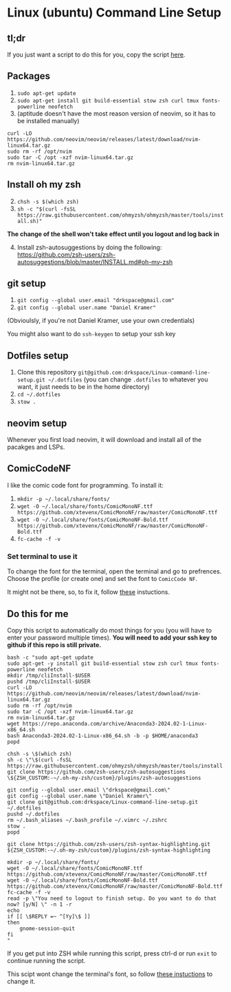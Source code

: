 # Linux (ubuntu) Command Line Setup

## tl;dr
If you just want a script to do this for you, copy the script [here](#do-this-for-me).

## Packages
1. `sudo apt-get update`
2. `sudo apt-get install git build-essential stow zsh curl tmux fonts-powerline neofetch`
3. (aptitude doesn't have the most reason version of neovim, so it has to be installed manually)
```
curl -LO https://github.com/neovim/neovim/releases/latest/download/nvim-linux64.tar.gz
sudo rm -rf /opt/nvim
sudo tar -C /opt -xzf nvim-linux64.tar.gz
rm nvim-linux64.tar.gz
```

## Install oh my zsh

2. `chsh -s $(which zsh)`
3. `sh -c "$(curl -fsSL https://raw.githubusercontent.com/ohmyzsh/ohmyzsh/master/tools/install.sh)"`

**The change of the shell won't take effect until you logout and log back in**

4. Install zsh-autosuggestions by doing the following: https://github.com/zsh-users/zsh-autosuggestions/blob/master/INSTALL.md#oh-my-zsh

## git setup
1. `git config --global user.email "drkspace@gmail.com"`
2. `git config --global user.name "Daniel Kramer"`

(Obvioulsly, if you're not Daniel Kramer, use your own credentials)

 You might also want to do `ssh-keygen` to setup your ssh key

## Dotfiles setup
1. Clone this repository `git@github.com:drkspace/Linux-command-line-setup.git ~/.dotfiles` (you can change `.dotfiles` to whatever you want, it just needs to be in the home directory)
2. `cd ~/.dotfiles`
3. `stow .`


## neovim setup
Whenever you first load neovim, it will download and install all of the pacakges and LSPs.

## ComicCodeNF
I like the comic code font for programming. To install it:
1. `mkdir -p ~/.local/share/fonts/`
2. `wget -O ~/.local/share/fonts/ComicMonoNF.ttf https://github.com/xtevenx/ComicMonoNF/raw/master/ComicMonoNF.ttf`
3. `wget -O ~/.local/share/fonts/ComicMonoNF-Bold.ttf https://github.com/xtevenx/ComicMonoNF/raw/master/ComicMonoNF-Bold.ttf`
4. `fc-cache -f -v`

### Set terminal to use it
To change the font for the terminal, open the terminal and go to prefrences. Choose the profile (or create one) and set the font to `ComicCode NF`. 

It might not be there, so, to fix it, follow [these](https://superuser.com/a/1549327) instuctions.

## Do this for me
Copy this script to automatically do most things for you (you will have to enter your password multiple times). **You will need to add your ssh key to github if this repo is still private.**
```
bash -c "sudo apt-get update
sudo apt-get -y install git build-essential stow zsh curl tmux fonts-powerline neofetch
mkdir /tmp/cliInstall-$USER
pushd /tmp/cliInstall-$USER
curl -LO https://github.com/neovim/neovim/releases/latest/download/nvim-linux64.tar.gz
sudo rm -rf /opt/nvim
sudo tar -C /opt -xzf nvim-linux64.tar.gz
rm nvim-linux64.tar.gz
wget https://repo.anaconda.com/archive/Anaconda3-2024.02-1-Linux-x86_64.sh
bash Anaconda3-2024.02-1-Linux-x86_64.sh -b -p $HOME/anaconda3
popd

chsh -s \$(which zsh)
sh -c \"\$(curl -fsSL https://raw.githubusercontent.com/ohmyzsh/ohmyzsh/master/tools/install.sh)\"
git clone https://github.com/zsh-users/zsh-autosuggestions \${ZSH_CUSTOM:-~/.oh-my-zsh/custom}/plugins/zsh-autosuggestions

git config --global user.email \"drkspace@gmail.com\"
git config --global user.name \"Daniel Kramer\"
git clone git@github.com:drkspace/Linux-command-line-setup.git ~/.dotfiles
pushd ~/.dotfiles
rm ~/.bash_aliases ~/.bash_profile ~/.vimrc ~/.zshrc
stow .
popd

git clone https://github.com/zsh-users/zsh-syntax-highlighting.git ${ZSH_CUSTOM:-~/.oh-my-zsh/custom}/plugins/zsh-syntax-highlighting

mkdir -p ~/.local/share/fonts/
wget -O ~/.local/share/fonts/ComicMonoNF.ttf https://github.com/xtevenx/ComicMonoNF/raw/master/ComicMonoNF.ttf
wget -O ~/.local/share/fonts/ComicMonoNF-Bold.ttf https://github.com/xtevenx/ComicMonoNF/raw/master/ComicMonoNF-Bold.ttf
fc-cache -f -v
read -p \"You need to logout to finish setup. Do you want to do that now? [y/N] \" -n 1 -r
echo
if [[ \$REPLY =~ ^[Yy]\$ ]]
then
    gnome-session-quit
fi
"
```

If you get put into ZSH while running this script, press ctrl-d or run `exit` to continue running the script.

This scipt wont change the terminal's font, so follow [these instuctions](#set-terminal-to-use-it) to change it.